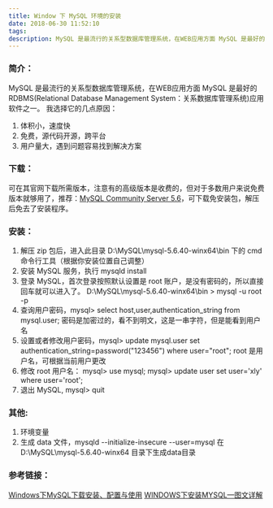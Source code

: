 ```yaml
---
title: Window 下 MySQL 环境的安装
date: 2018-06-30 11:52:10
tags:
description: MySQL 是最流行的关系型数据库管理系统，在WEB应用方面 MySQL 是最好的RDBMS(Relational Database Management System：关系数据库管理系统)应用软件之一。
---
```

### 简介：
MySQL 是最流行的关系型数据库管理系统，在WEB应用方面 MySQL 是最好的RDBMS(Relational Database Management System：关系数据库管理系统)应用软件之一。
我选择它的几点原因：
1. 体积小，速度快
2. 免费，源代码开源，跨平台
3. 用户量大，遇到问题容易找到解决方案

### 下载：
可在其官网下载所需版本，注意有的高级版本是收费的，但对于多数用户来说免费版本就够用了，推荐：[MySQL Community Server 5.6](https://dev.mysql.com/downloads/mysql/)，可下载免安装包，解压后免去了安装程序。

### 安装： 
1. 解压 zip 包后，进入此目录 D:\MySQL\mysql-5.6.40-winx64\bin 下的 cmd 命令行工具（根据你安装位置自己调整）
2. 安装 MySQL 服务，执行 mysqld install
3. 登录 MySQL，首次登录按照默认设置是 root 账户，是没有密码的，所以直接回车就可以进入了。
D:\MySQL\mysql-5.6.40-winx64\bin > mysql -u root -p
4. 查询用户密码，mysql> select host,user,authentication_string from mysql.user;
密码是加密过的，看不到明文，这是一串字符，但是能看到用户名
5. 设置或者修改用户密码，mysql> update mysql.user set authentication_string=password("123456") where user="root";
root 是用户名，可根据当前用户更改
6. 修改 root 用户名：
mysql> use mysql;
mysql> update user set user='xly' where user='root';
7. 退出 MySQL, mysql> quit

### 其他:
1. 环境变量
2. 生成 data 文件，mysqld --initialize-insecure --user=mysql  在D:\MySQL\mysql-5.6.40-winx64 目录下生成data目录

### 参考链接：
[Windows下MySQL下载安装、配置与使用](https://www.cnblogs.com/dtting/p/7691202.html)
[WINDOWS下安装MYSQL—图文详解](https://www.cnblogs.com/reyinever/p/8551977.html)